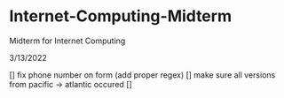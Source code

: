 # Internet-Computing-Midterm
Midterm for Internet Computing

3/13/2022

[] fix phone number on form (add proper regex)
[] make sure all versions from pacific -> atlantic occured
[] 